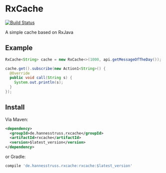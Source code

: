 # RxCache

[![Build Status](https://travis-ci.org/hannesstruss/RxCache.svg?branch=master)](https://travis-ci.org/hannesstruss/RxCache)

A simple cache based on RxJava

## Example

```java
RxCache<String> cache = new RxCache<>(1000, api.getMessageOfTheDay());

cache.get().subscribe(new Action1<String>() {
  @Override
  public void call(String s) {
    System.out.println(s);
  }
});
```

## Install

Via Maven:

```xml
<dependency>
  <groupId>de.hannesstruss.rxcache</groupId>
  <artifactId>rxcache</artifactId>
  <version>$latest_version</version>
</dependency>
```

or Gradle:
```groovy
compile 'de.hannesstruss.rxcache:rxcache:$latest_version'
```
